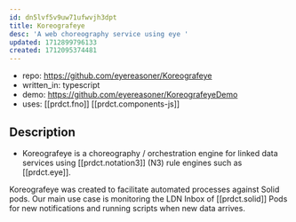 ```yaml
---
id: dn5lvf5v9uw71ufwvjh3dpt
title: Koreografeye
desc: 'A web choreography service using eye '
updated: 1712899796133
created: 1712095374481
---
```


- repo: https://github.com/eyereasoner/Koreografeye
- written_in: typescript
- demo: https://github.com/eyereasoner/KoreografeyeDemo
- uses: [[prdct.fno]] [[prdct.components-js]]

## Description

- Koreografeye is a choreography / orchestration engine for linked data services using [[prdct.notation3]] (N3) rule engines such as [[prdct.eye]].

Koreografeye was created to facilitate automated processes against Solid pods. Our main use case is monitoring the LDN Inbox of [[prdct.solid]] Pods for new notifications and running scripts when new data arrives.